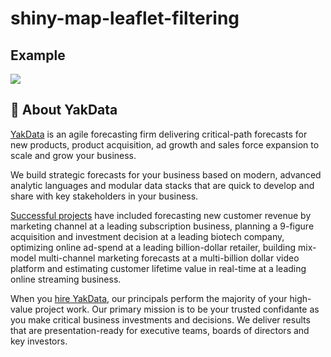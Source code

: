 # shiny-map-leaflet-filtering

## Example 
<img src="image/Initial_View_Map_Shiny_Uni_Sample_Data.PNG"/>

## 🎉 About YakData

[YakData](https://yakdata.com/) is an agile forecasting firm delivering critical-path forecasts for new products, product acquisition, ad growth and sales force expansion to scale and grow your business. 

We build strategic forecasts for your business based on modern, advanced analytic languages and modular data stacks that are quick to develop and share with key stakeholders in your business.

[Successful projects](https://yakdata.com/success) have included forecasting new customer revenue by marketing channel at a leading subscription business, planning a 9-figure acquisition and investment decision at a leading biotech company, optimizing online ad-spend at a leading billion-dollar retailer, building mix-model multi-channel marketing forecasts at a multi-billion dollar video platform and estimating customer lifetime value in real-time at a leading online streaming business.

When you [hire YakData](https://yakdata.com/pricing/), our principals perform the majority of your high-value project work. Our primary mission is to be your trusted confidante as you make critical business investments and decisions. We deliver results that are presentation-ready for executive teams, boards of directors and key investors.
